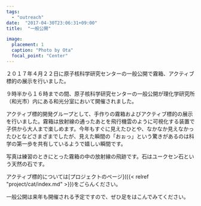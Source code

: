 ```yaml
---
tags:
  - "outreach"
date:  "2017-04-30T23:06:31+09:00"
title:  "一般公開"

image:
  placement: 1
  caption: "Photo by Ota"
  focal_point: "Center"
---
```

２０１７年４月２２日に原子核科学研究センターの一般公開で霧箱、アクティブ標的の展示を行いました。

<!--more-->

９時半から１６時までの間、原子核科学研究センターの一般公開が理化学研究所（和光市）内にある和光分室において開催されました。

アクティブ標的開発グループとして、手作りの霧箱およびアクティブ標的の展示を行いました。霧箱は放射線の通ったあとを飛行機雲のように可視化する装置で子供から大人まで楽しめます。今年もすぐに見えたひとや、なかなか見えなかったひとなどさまざまでしたが、見えた瞬間の「おぉっ」という驚きがあるのは科学の第一歩を共有しているようで嬉しい瞬間です。

写真は練習のときにとった霧箱の中の放射線の飛跡です。石はユークセン石という天然の石です。

アクティブ標的については[プロジェクトのページ]({{< relref "project/cat/index.md" >}})をごらんください。

一般公開は来年も開催される予定ですので、ぜひ足をはこんでみてください。
